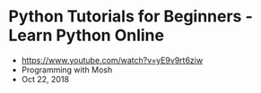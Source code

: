 # Python Tutorials for Beginners - Learn Python Online
- https://www.youtube.com/watch?v=yE9v9rt6ziw
- Programming with Mosh
- Oct 22, 2018
